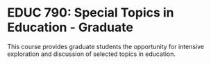 # EDUC 790: Special Topics in Education - Graduate

This course provides graduate students the opportunity for intensive exploration and discussion of selected topics in education.